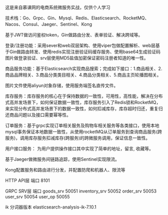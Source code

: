 这是来自慕课网的电商系统微服务实战，仅供个人学习

技术栈：Go、Grpc、Gin、Mysql、Redis、Elasticsearch、RocketMQ、Nacos、Consul、Jaeger、Sentinel、Kong

基于JWT做访问鉴权token，Gin做路由分发、表单验证、解决跨域等。

登录/注册功能：采用sever和web双层架构、使用viper包做配置解析、web层基于Gin做路由转发、使用redis实现注册验证码缓存服务、使用base64生成验证码图片做登录验证、srv层使用MD5盐值加密保证密码注册者知道的唯一性。

商品服务功能：基于Elasticsearch实现商品搜索；完成如下接口：1.商品相关、2.商品品牌相关、3.商品分类类目相关、4.商品分类相关、5.商品主页轮播图相关。

图片文件使用aliyun对象存储，使用服务端签名直传文件。

库存服务：库存服务的核心在于保持数据的一致性，可用性，高性能，解决在分布式高并发场景下，如何保证数据一致性，库存服务引入了Redis锁和RocketMQ，来实现分布式高并发场景下的数据一致性，如何扣减库存，库存超时归还，重复归还商品问题以及接口需要幂等性。

订单服务：基于grpc实现订单相关服务及购物车相关服务等各类接口，使用本地mysql事务保证本地数据一致性，从使用rocketMQ从订单服务到查询商品服务(跨服务)，调用库存服务扣减库存(跨服务)的跨微服务调用，保证信息一致性。

用户接口服务： 为用户提供操作接口其中实现了简单的地址，留言, 收藏等。

基于Jaeger做微服务间链路追踪，使用Sentinel实现限流。

Kong配置服务和路由进行分发，并配置防爬和机器人、限流等

HTTP API层 端口
 8101


GRPC SRV层 端口 
goods_srv 50051
inventory_srv 50052
order_srv 50053
user_srv 50054
user_op 50055

ik 分词器版本 elasticsearch-analysis-ik-7.10.1
